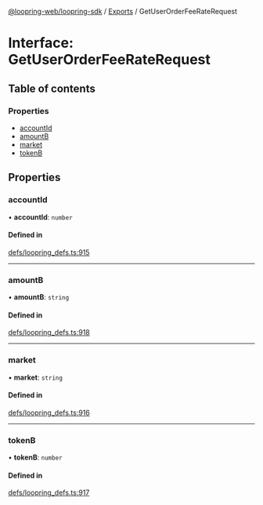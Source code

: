 [@loopring-web/loopring-sdk](../README.md) / [Exports](../modules.md) / GetUserOrderFeeRateRequest

# Interface: GetUserOrderFeeRateRequest

## Table of contents

### Properties

- [accountId](GetUserOrderFeeRateRequest.md#accountid)
- [amountB](GetUserOrderFeeRateRequest.md#amountb)
- [market](GetUserOrderFeeRateRequest.md#market)
- [tokenB](GetUserOrderFeeRateRequest.md#tokenb)

## Properties

### accountId

• **accountId**: `number`

#### Defined in

[defs/loopring_defs.ts:915](https://github.com/Loopring/loopring_sdk/blob/24fdf4c/src/defs/loopring_defs.ts#L915)

___

### amountB

• **amountB**: `string`

#### Defined in

[defs/loopring_defs.ts:918](https://github.com/Loopring/loopring_sdk/blob/24fdf4c/src/defs/loopring_defs.ts#L918)

___

### market

• **market**: `string`

#### Defined in

[defs/loopring_defs.ts:916](https://github.com/Loopring/loopring_sdk/blob/24fdf4c/src/defs/loopring_defs.ts#L916)

___

### tokenB

• **tokenB**: `number`

#### Defined in

[defs/loopring_defs.ts:917](https://github.com/Loopring/loopring_sdk/blob/24fdf4c/src/defs/loopring_defs.ts#L917)
